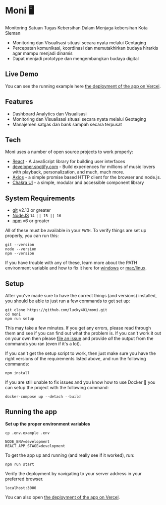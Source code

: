 # Moni 🖥

Monitoring Satuan Tugas Kebersihan Dalam Menjaga kebersihan Kota Sleman

- Monitoring dan Visualisasi situasi secara nyata melalui Geotaging
- Percepatan komunikasi, koordinasi dan memutakhirkan budaya hirarkis agar mampu menjadi dinamis
- Dapat menjadi prototype dan mengembangkan budaya digital

## Live Demo

You can see the running example here [the deployment of the app on Vercel](https://moni.vercel.app).

## Features

- Dashboard Analytics dan Visualisasi
- Monitoring dan Visualisasi situasi secara nyata melalui Geotaging
- Manajemen satgas dan bank sampah secara terpusat
## Tech

Moni uses a number of open source projects to work properly:

- [React] - A JavaScript library for building user interfaces
- [developer.spotify.com] - Build experiences for millions of music lovers with playback, personalization, and much, much more.
- [Axios] -  a simple promise based HTTP client for the browser and node.js.
- [Chakra UI] -  a simple, modular and accessible component library

## System Requirements

- [git][git] v2.13 or greater
- [NodeJS][node] `14 || 15 || 16`
- [npm][npm] v6 or greater

All of these must be available in your `PATH`. To verify things are set up properly, you can run this:

```shell
git --version
node --version
npm --version
```

If you have trouble with any of these, learn more about the PATH environment variable and how to fix it here for [windows][win-path] or [mac/linux][mac-path].

## Setup

After you've made sure to have the correct things (and versions) installed, you should be able to just run a few commands to get set up:

```
git clone https://github.com/lucky401/moni.git
cd moni
npm run setup
```

This may take a few minutes. If you get any errors, please read through them and see if you can find out what the problem is. If you can't work it out on your own then please [file an issue][issue] and provide _all_ the output from the commands you ran (even if it's a lot).

If you can't get the setup script to work, then just make sure you have the
right versions of the requirements listed above, and run the following commands:

```
npm install
```

If you are still unable to fix issues and you know how to use Docker 🐳 you can
setup the project with the following command:

```shell
docker-compose up --detach --build
```

## Running the app

**Set up the proper environment variables**
```shell
cp .env.example .env
```

```env
NODE_ENV=development
REACT_APP_STAGE=development
```

To get the app up and running (and really see if it worked), run:

```shell
npm run start
```

Verify the deployment by navigating to your server address in
your preferred browser.

```shell
localhost:3000
```

You can also open [the deployment of the app on Vercel](https://moni.vercel.app).

[//]: # (These are reference links used in the body of this note and get stripped out when the markdown processor does its job. There is no need to format nicely because it shouldn't be seen. Thanks SO - http://stackoverflow.com/questions/4823468/store-comments-in-markdown-syntax)

   [React]: <https://reactjs.org>
   [Chakra UI]: <https://chakra-ui.com>
   [React Table]: <https://react-table.tanstack.com>
   [Axios]: <https://axios-http.com>
   [npm]: <https://www.npmjs.com/>
   [node]: <https://nodejs.org>
   [git]: <https://git-scm.com/>
   [developer.spotify.com]: <https://developer.spotify.com/>
   [win-path]: <https://www.howtogeek.com/118594/how-to-edit-your-system-path-for-easy-command-line-access/>
   [mac-path]: <http://stackoverflow.com/a/24322978/971592>
   [Spotify developer doc]: <https://developer.spotify.com/documentation/general/guides/authorization/app-settings/>
   [issue]: <https://github.com/lucky401/moni/issues/new>
